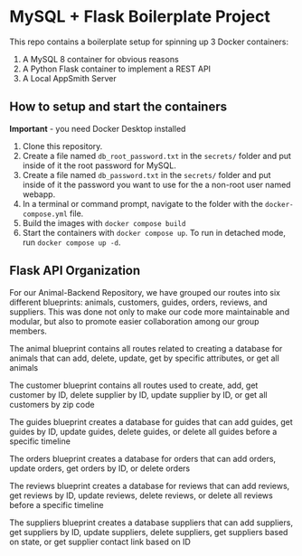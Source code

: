 # MySQL + Flask Boilerplate Project

This repo contains a boilerplate setup for spinning up 3 Docker containers:

1. A MySQL 8 container for obvious reasons
1. A Python Flask container to implement a REST API
1. A Local AppSmith Server

## How to setup and start the containers

**Important** - you need Docker Desktop installed

1. Clone this repository.
1. Create a file named `db_root_password.txt` in the `secrets/` folder and put inside of it the root password for MySQL.
1. Create a file named `db_password.txt` in the `secrets/` folder and put inside of it the password you want to use for the a non-root user named webapp.
1. In a terminal or command prompt, navigate to the folder with the `docker-compose.yml` file.
1. Build the images with `docker compose build`
1. Start the containers with `docker compose up`. To run in detached mode, run `docker compose up -d`.

## Flask API Organization

For our Animal-Backend Repository, we have grouped our routes into six different blueprints: animals, customers, guides, orders, reviews, and suppliers. This was done not only to make our code more maintainable and modular, but also to promote easier collaboration among our group members.

The animal blueprint contains all routes related to creating a database for animals that can add, delete, update, get by specific attributes, or get all animals

The customer blueprint contains all routes used to create, add, get customer by ID, delete supplier by ID, update supplier by ID, or get all customers by zip code

The guides blueprint creates a database for guides that can add guides, get guides by ID, update guides, delete guides, or delete all guides before a specific timeline

The orders blueprint creates a database for orders that can add orders, update orders, get orders by ID, or delete orders

The reviews blueprint creates a database for reviews that can add reviews, get reviews by ID, update reviews, delete reviews, or delete all reviews before a specific timeline

The suppliers blueprint creates a database suppliers that can add suppliers, get suppliers by ID, update suppliers, delete suppliers, get suppliers based on state, or get supplier contact link based on ID
